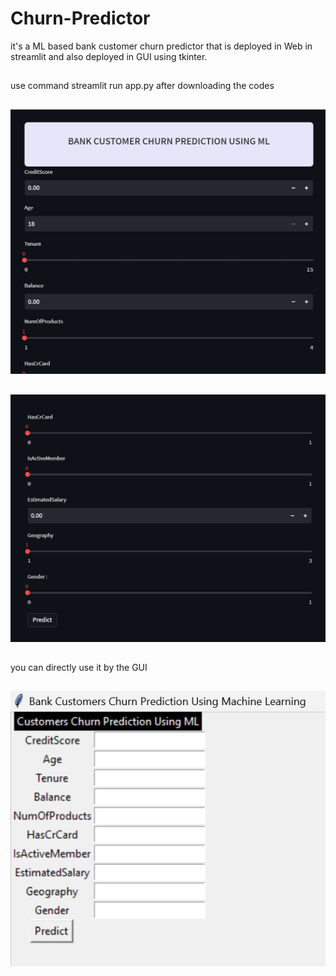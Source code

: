# Churn-Predictor
it's a ML based bank customer churn predictor that is deployed in Web in streamlit and also deployed in GUI using tkinter.
##
use command streamlit run app.py after downloading the codes
##
![Alt Text](images/1.png)
##
![Alt Text](images/2.png)
##
you can directly use it by the GUI
##
![Alt Text](images/gui.png) 

